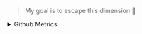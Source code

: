   
>  My goal is to escape this dimension 🤖
  

<details>

<summary>Github Metrics</summary>

![Metrics](/github-metrics.svg)

</details>
